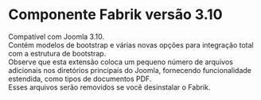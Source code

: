 # Componente Fabrik versão 3.10

Compatível com Joomla 3.10. </br>
Contém modelos de bootstrap e várias novas opções para integração total com a estrutura de bootstrap. </br>
Observe que esta extensão coloca um pequeno número de arquivos adicionais nos diretórios principais do Joomla, fornecendo funcionalidade estendida, como tipos de documentos PDF. </br>
Esses arquivos serão removidos se você desinstalar o Fabrik.
